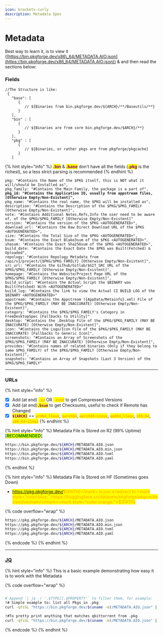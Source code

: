 ```yaml
---
icon: brackets-curly
description: Metadata Spec
---
```


# Metadata

Best way to learn it, is to view it ([https://bin.pkgforge.dev/x86\_64/METADATA.AIO.json](https://bin.pkgforge.dev/x86_64/METADATA.AIO.json)) & and then read the sections below:

### Fields

```json5
//The Structure is like:
 {
   "base": [
      {
         // ${Binaries from bin.pkgforge.dev/${ARCH}/**/Baseutils/**}
      }
   ],
   "bin" : [
      {
         // ${Binaries are from core bin.pkgforge.dev/$ARCH}/**}
      }
   ],
   "pkg" : [
      {
         // ${Binaries, or rather pkgs are from pkgforge/pkgcache}
      }
   ]
```

{% hint style="info" %}
<mark style="color:purple;">**.bin**</mark> & <mark style="color:purple;">**.base**</mark> don't have all the fields (<mark style="color:purple;">**.pkg**</mark> is the richest), so a less strict parsing is recommended
{% endhint %}

<pre class="language-json5" data-overflow="wrap"><code class="lang-json5">pkg: "#Contains the Name of the $PKG itself, this is NOT what it will/should be Installed as",
pkg_family: "#Contains the Main Family, the package is a part of",
<strong>pkg_id: "#Contains the Application ID, usually from appstream files, [Otherwise Empty/Non-Existent]",
</strong>pkg_name: "#Contains the real name, the $PKG will be installed as",
description: "#Contains the Description of the $PKG/$PKG_FAMILY [Otherwise Empty/Non-Existent]",
note: "#Contains Additional Notes,Refs,Info the user need to be aware of, of the $PKG/$PKG_FAMILY [Otherwise Empty/Non-Existent]"
version: "#Contains the version of the $PKG &#x3C;AUTOGENERATED>",
download_url: "#Contains the Raw Direct Download URL of the $PKG &#x3C;AUTOGENERATED>",
size: "#Contains the Total Size of the $PKG &#x3C;AUTOGENERATED>",
bsum: "#Contains the Exact Blake3sum of the $PKG &#x3C;AUTOGENERATED>",
shasum: "#Contains the Exact Sha256sum of the $PKG &#x3C;AUTOGENERATED>",
build_date: "#Contains the Exact Date the $PKG was Built(Fetched) &#x26; Uploaded",
repology: "#Contains Repology Metadata from /api/v1/project/{$PKG/$PKG_FAMILY} [Otherwise Empty/Non-Existent]",
src_url: "#Contains the Github/Gitlab/$GIT_SRC URL of the $PKG/$PKG_FAMILY [Otherwise Empty/Non-Existent]",
homepage: "#Contains the Website/Project Page URL of the $PKG/$PKG_FAMILY [Otherwise Empty/Non-Existent]",
build_script: "#Contains the Actual Script the $BINARY was Built(Fetched) With &#x3C;AUTOGENERATED>"
build_log: "#Contains the link to view the Actual CI BUILD LOG of the $BINARY &#x3C;AUTOGENERATED>"
appstream: "#Contains the Appstream ({AppData/Metainfo}.xml) File of the $PKG/$PKG_FAMILY (MAY BE INACCURATE) [Otherwise Empty/Non-Existent]",
category: "#Contains the $PKG/$PKG_FAMILY's Category in FreeDesktopSpec [Fallbacks to Utility]"
desktop: "#Contains the .Desktop File of the $PKG/$PKG_FAMILY (MAY BE INACCURATE) [Otherwise Empty/Non-Existent]",
icon: "#Contains the Logo/Icon File of the $PKG/$PKG_FAMILY (MAY BE INACCURATE) [Fallbacks to Generic Icon]",
screenshots: "#Contains an Array of Screenshots of the $PKG/$PKG_FAMILY (MAY BE INACCURATE) [Otherwise Empty/Non-Existent]",
provides: "#Contains names of related binaries (Only if they belong to same $PKG_FAMILY) of the $PKG/$PKG_FAMILY [Otherwise Empty/Non-Existent]",
snapshots: "#Contains an Array of Snapshots (Last 3 Version) of the $PKG/$PKG_FAMILY"
</code></pre>

***

### URLs

{% hint style="info" %}
* [x] Add (at end)  <mark style="color:orange;">**`.xz`**</mark> OR <mark style="color:orange;">**`.zstd`**</mark> to get Compressed Versions
* [x] Add (at end)<mark style="color:purple;">**`.bsum`**</mark> to get Checksums, useful to check if Remote has Changed
* [x] <mark style="color:purple;">**`${ARCH}`**</mark> == <mark style="color:orange;">**`arm64_linux`**</mark>, <mark style="color:orange;">**`aarch64`**</mark>, <mark style="color:orange;">**`aarch64-Linux`**</mark>, <mark style="color:orange;">**`amd64_linux`**</mark>, <mark style="color:orange;">**`x86_64`**</mark>, <mark style="color:orange;">**`x86_64-Linux`**</mark>
{% endhint %}

{% hint style="info" %}
Metadata File is Stored on R2 (99% Uptime) \[<mark style="color:green;">**RECOMMENDED**</mark>]

```bash
https://bin.pkgforge.dev/${ARCH}/METADATA.AIO.json
https://bin.pkgforge.dev/${ARCH}/METADATA.AIO.min.json
https://bin.pkgforge.dev/${ARCH}/METADATA.AIO.toml
https://bin.pkgforge.dev/${ARCH}/METADATA.AIO.yaml
```
{% endhint %}

{% hint style="info" %}
Metadata File is Stored on HF (Sometimes goes Down)

* <mark style="color:blue;">https://pkg.pkgforge.dev/</mark><mark style="color:orange;">${PATH}</mark> is just a redirect to <mark style="color:blue;">https://huggingface.co/datasets/pkgforge/pkgcache/resolve/main/</mark><mark style="color:orange;">${PATH}</mark>

{% code overflow="wrap" %}
```bash
https://pkg.pkgforge.dev/${ARCH}/METADATA.AIO.json
https://pkg.pkgforge.dev/${ARCH}/METADATA.AIO.min.json
https://pkg.pkgforge.dev/${ARCH}/METADATA.AIO.toml
https://pkg.pkgforge.dev/${ARCH}/METADATA.AIO.yaml
```
{% endcode %}
{% endhint %}

***

### [JQ](https://jqlang.github.io/jq/manual/)

{% hint style="info" %}
This is a basic example demonstrating how easy it is to work with the Metadata

{% code overflow="wrap" %}
```bash

# Append `| jq -r '.$TYPE[].$PROPERTY'` to filter them, for example:
!# Simple example to: list all Pkgs in .pkg
curl -qfsSL "https://bin.pkgforge.dev/$(uname -m)/METADATA.AIO.json" | jq -r '.pkg[] | .pkg'

!#To pretty print anything that matches qbittorrent from .pkg
curl -qfsSL "https://bin.pkgforge.dev/$(uname -m)/METADATA.AIO.json" | jq -r '.pkg[] | select(.pkg | test("qbittorrent"; "i")) | "---------------------------\n" + (. | to_entries | map("\(.key): \(.value)") | join("\n"))'
```
{% endcode %}
{% endhint %}

